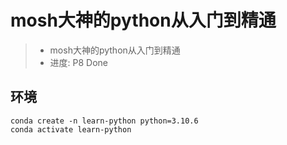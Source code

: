# mosh大神的python从入门到精通

> - mosh大神的python从入门到精通
> - 进度: P8 Done

## 环境

```
conda create -n learn-python python=3.10.6
conda activate learn-python
```